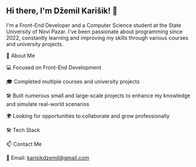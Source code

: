 ## Hi there, I'm Džemil Karišik! 👋
 
 I'm a Front-End Developer and a Computer Science student at the State University of Novi Pazar. I've been passionate about programming since 2022, constantly learning and improving my skills through various courses and university projects.
 
 🚀 About Me
 
 💻 Focused on Front-End Development
 
 🎓 Completed multiple courses and university projects
 
 🛠️ Built numerous small and large-scale projects to enhance my knowledge and simulate real-world scenarios
 
 🌍 Looking for opportunities to collaborate and grow professionally
 
 🛠️ Tech Stack
 
 📫 Contact Me

 📧 Email: karisikdzemil@gmail.com